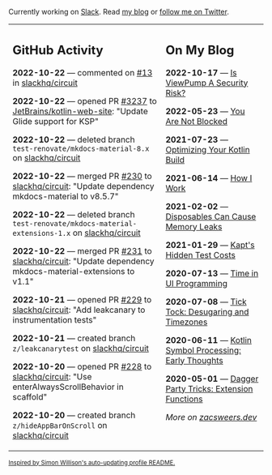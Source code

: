 Currently working on [Slack](https://slack.com/). Read [my blog](https://zacsweers.dev/) or [follow me on Twitter](https://twitter.com/ZacSweers).

<table><tr><td valign="top" width="60%">

## GitHub Activity
<!-- githubActivity starts -->
**2022-10-22** — commented on [#13](https://github.com/slackhq/circuit/issues/13#issuecomment-1287855301) in [slackhq/circuit](https://github.com/slackhq/circuit)

**2022-10-22** — opened PR [#3237](https://github.com/JetBrains/kotlin-web-site/pull/3237) to [JetBrains/kotlin-web-site](https://github.com/JetBrains/kotlin-web-site): "Update Glide support for KSP"

**2022-10-22** — deleted branch `test-renovate/mkdocs-material-8.x` on [slackhq/circuit](https://github.com/slackhq/circuit)

**2022-10-22** — merged PR [#230](https://github.com/slackhq/circuit/pull/230) to [slackhq/circuit](https://github.com/slackhq/circuit): "Update dependency mkdocs-material to v8.5.7"

**2022-10-22** — deleted branch `test-renovate/mkdocs-material-extensions-1.x` on [slackhq/circuit](https://github.com/slackhq/circuit)

**2022-10-22** — merged PR [#231](https://github.com/slackhq/circuit/pull/231) to [slackhq/circuit](https://github.com/slackhq/circuit): "Update dependency mkdocs-material-extensions to v1.1"

**2022-10-21** — opened PR [#229](https://github.com/slackhq/circuit/pull/229) to [slackhq/circuit](https://github.com/slackhq/circuit): "Add leakcanary to instrumentation tests"

**2022-10-21** — created branch `z/leakcanarytest` on [slackhq/circuit](https://github.com/slackhq/circuit)

**2022-10-20** — opened PR [#228](https://github.com/slackhq/circuit/pull/228) to [slackhq/circuit](https://github.com/slackhq/circuit): "Use enterAlwaysScrollBehavior in scaffold"

**2022-10-20** — created branch `z/hideAppBarOnScroll` on [slackhq/circuit](https://github.com/slackhq/circuit)
<!-- githubActivity ends -->
</td><td valign="top" width="40%">

## On My Blog
<!-- blog starts -->
**2022-10-17** — [Is ViewPump A Security Risk?](https://www.zacsweers.dev/is-viewpump-a-security-risk/)

**2022-05-23** — [You Are Not Blocked](https://www.zacsweers.dev/you-are-not-blocked/)

**2021-07-23** — [Optimizing Your Kotlin Build](https://www.zacsweers.dev/optimizing-your-kotlin-build/)

**2021-06-14** — [How I Work](https://www.zacsweers.dev/how-i-work/)

**2021-02-02** — [Disposables Can Cause Memory Leaks](https://www.zacsweers.dev/disposables-can-cause-memory-leaks/)

**2021-01-29** — [Kapt's Hidden Test Costs](https://www.zacsweers.dev/kapts-hidden-test-costs/)

**2020-07-13** — [Time in UI Programming](https://www.zacsweers.dev/time-in-ui/)

**2020-07-08** — [Tick Tock: Desugaring and Timezones](https://www.zacsweers.dev/ticktock-desugaring-timezones/)

**2020-06-11** — [Kotlin Symbol Processing: Early Thoughts](https://www.zacsweers.dev/kotlin-symbol-processor-early-thoughts/)

**2020-05-01** — [Dagger Party Tricks: Extension Functions](https://www.zacsweers.dev/dagger-party-tricks-extension-functions/)
<!-- blog ends -->
_More on [zacsweers.dev](https://zacsweers.dev/)_
</td></tr></table>

<sub><a href="https://simonwillison.net/2020/Jul/10/self-updating-profile-readme/">Inspired by Simon Willison's auto-updating profile README.</a></sub>